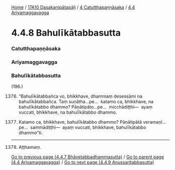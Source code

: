
[Home](/) / [17A10 Dasakanipātapāḷi](../../../17A10.md) / [4 Catutthapaṇṇāsaka](../../4.md) / [4.4 Ariyamaggavagga](../4.4.md)

# 4.4.8 Bahulīkātabbasutta

### Catutthapaṇṇāsaka

### Ariyamaggavagga

### Bahulīkātabbasutta

(196.)

1376. “Bahulīkātabbañca vo, bhikkhave, dhammaṃ desessāmi na bahulīkātabbañca. Taṃ suṇātha…pe…  katamo ca, bhikkhave, na bahulīkātabbo dhammo? Pāṇātipāto…pe…  micchādiṭṭhi—  ayaṃ vuccati, bhikkhave, na bahulīkātabbo dhammo.

1377. Katamo ca, bhikkhave, bahulīkātabbo dhammo? Pāṇātipātā veramaṇī…pe…  sammādiṭṭhi—  ayaṃ vuccati, bhikkhave, bahulīkātabbo dhammo”ti.

---

1378. Aṭṭhamaṃ.



[Go to previous page (4.4.7 Bhāvetabbadhammasutta)](4.4.7.md) / [Go to parent page (4.4 Ariyamaggavagga)](../4.4.md) / [Go to next page (4.4.9 Anussaritabbasutta)](4.4.9.md)


